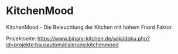 KitchenMood
===========

KitchenMood - Die Beleuchtung der Kitchen mit hohem Fnord Faktor

Projektseite: https://www.binary-kitchen.de/wiki/doku.php?id=projekte:hausautomatisierung:kitchenmood
